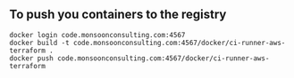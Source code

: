 ## To push you containers to the registry
````
docker login code.monsoonconsulting.com:4567
docker build -t code.monsoonconsulting.com:4567/docker/ci-runner-aws-terraform .
docker push code.monsoonconsulting.com:4567/docker/ci-runner-aws-terraform
````
